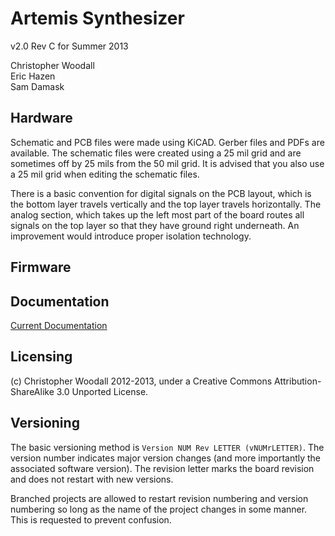 # Artemis Synthesizer 

v2.0 Rev C for Summer 2013

Christopher Woodall  
Eric Hazen  
Sam Damask

## Hardware

Schematic and PCB files were made using KiCAD. Gerber files and PDFs are available. The schematic files were created using a 25 mil grid and are sometimes off by 25 mils from the 50 mil grid. It is advised that you also use a 25 mil grid when editing the schematic files.

There is a basic convention for digital signals on the PCB layout, which is the bottom layer travels vertically and the top layer travels horizontally. The analog section, which takes up the left most part of the board routes all signals on the top layer so that they have ground right underneath. An improvement would introduce proper isolation technology.

## Firmware

## Documentation

[Current Documentation](http://ohm.bu.edu/cgi-bin/edf/SoundSynthesizer)

## Licensing

(c) Christopher Woodall 2012-2013, under a Creative Commons Attribution-ShareAlike 3.0 Unported License.

## Versioning

The basic versioning method is `Version NUM Rev LETTER (vNUMrLETTER)`. The version number indicates major version changes (and more importantly the associated software version). The revision letter marks the board revision and does not restart with new versions.

Branched projects are allowed to restart revision numbering and version numbering so long as the name of the project changes in some manner. This is requested to prevent confusion.

